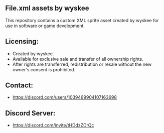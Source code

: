 ## File.xml assets by wyskee
This repository contains a custom XML sprite asset created by wyskee for use in software or game development.

## Licensing:
- Created by wyskee.
- Available for exclusive sale and transfer of all ownership rights.
- After rights are transferred, redistribution or resale without the new owner's consent is prohibited.

## Contact:
- https://discord.com/users/1039469904107163698

## Discord Server:
- https://discord.com/invite/tHDdzZDrQc
